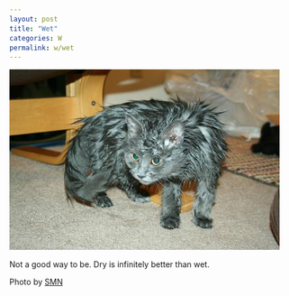 ```yaml
---
layout: post
title: "Wet"
categories: W
permalink: w/wet
---
```


<img src="/images/w/wet.jpg">

Not a good way to be. Dry is infinitely better than wet.

Photo by <a href="http://www.flickr.com/photos/bagels/409486421/">SMN</a>